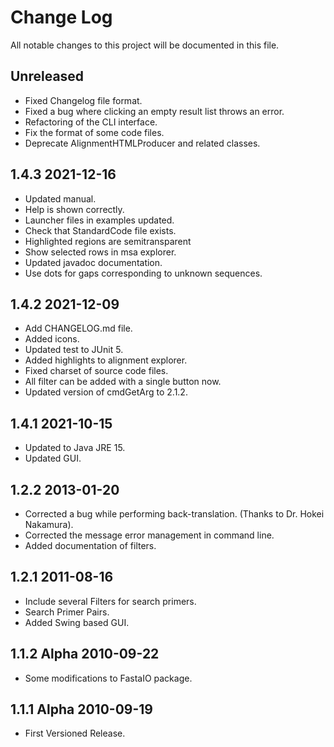 # Change Log

All notable changes to this project will be documented in this file.

## Unreleased

- Fixed Changelog file format.
- Fixed a bug where clicking an empty result list throws an error.
- Refactoring of the CLI interface.
- Fix the format of some code files.
- Deprecate AlignmentHTMLProducer and related classes.

## 1.4.3 2021-12-16

- Updated manual.
- Help is shown correctly.
- Launcher files in examples updated.
- Check that StandardCode file exists.
- Highlighted regions are semitransparent
- Show selected rows in msa explorer.
- Updated javadoc documentation.
- Use dots for gaps corresponding to unknown sequences.

## 1.4.2 2021-12-09

- Add CHANGELOG.md file.
- Added icons.
- Updated test to JUnit 5.
- Added highlights to alignment explorer.
- Fixed charset of source code files.
- All filter can be added with a single button now.
- Updated version of cmdGetArg to 2.1.2.

## 1.4.1 2021-10-15

- Updated to Java JRE 15.
- Updated GUI.

## 1.2.2 2013-01-20

- Corrected a bug while performing back-translation. (Thanks to Dr. Hokei
  Nakamura).
- Corrected the message error management in command line.
- Added documentation of filters.

## 1.2.1 2011-08-16

- Include several Filters for search primers.
- Search Primer Pairs.
- Added Swing based GUI.

## 1.1.2 Alpha 2010-09-22

- Some modifications to FastaIO package.

## 1.1.1 Alpha 2010-09-19

- First Versioned Release.
